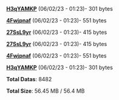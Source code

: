 [**H3qYAMKP**](/data/H3qYAMKP.txt) (06/02/23 - 01:23)- 301 bytes

[**4Fwjpnaf**](/data/4Fwjpnaf.txt) (06/02/23 - 01:23)- 551 bytes

[**27SsL9yr**](/data/27SsL9yr.txt) (06/02/23 - 01:23)- 415 bytes

[**27SsL9yr**](/data/27SsL9yr.txt) (06/02/23 - 01:23)- 415 bytes

[**4Fwjpnaf**](/data/4Fwjpnaf.txt) (06/02/23 - 01:23)- 551 bytes

[**H3qYAMKP**](/data/H3qYAMKP.txt) (06/02/23 - 01:23)- 301 bytes

**Total Datas**: 8482

**Total Size**: 56.45 MB / 56.4 MB